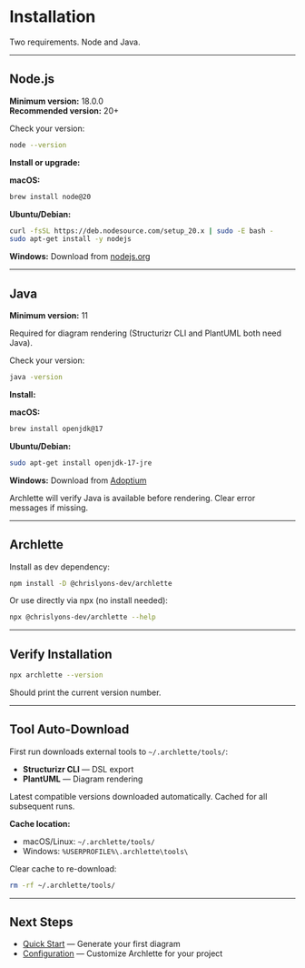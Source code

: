 # Installation

Two requirements. Node and Java.

---

## Node.js

**Minimum version:** 18.0.0  
**Recommended version:** 20+

Check your version:

```bash
node --version
```

**Install or upgrade:**

**macOS:**

```bash
brew install node@20
```

**Ubuntu/Debian:**

```bash
curl -fsSL https://deb.nodesource.com/setup_20.x | sudo -E bash -
sudo apt-get install -y nodejs
```

**Windows:**
Download from [nodejs.org](https://nodejs.org/)

---

## Java

**Minimum version:** 11

Required for diagram rendering (Structurizr CLI and PlantUML both need Java).

Check your version:

```bash
java -version
```

**Install:**

**macOS:**

```bash
brew install openjdk@17
```

**Ubuntu/Debian:**

```bash
sudo apt-get install openjdk-17-jre
```

**Windows:**
Download from [Adoptium](https://adoptium.net/)

Archlette will verify Java is available before rendering. Clear error messages if missing.

---

## Archlette

Install as dev dependency:

```bash
npm install -D @chrislyons-dev/archlette
```

Or use directly via npx (no install needed):

```bash
npx @chrislyons-dev/archlette --help
```

---

## Verify Installation

```bash
npx archlette --version
```

Should print the current version number.

---

## Tool Auto-Download

First run downloads external tools to `~/.archlette/tools/`:

- **Structurizr CLI** — DSL export
- **PlantUML** — Diagram rendering

Latest compatible versions downloaded automatically. Cached for all subsequent runs.

**Cache location:**

- macOS/Linux: `~/.archlette/tools/`
- Windows: `%USERPROFILE%\.archlette\tools\`

Clear cache to re-download:

```bash
rm -rf ~/.archlette/tools/
```

---

## Next Steps

- [Quick Start](quick-start.md) — Generate your first diagram
- [Configuration](../guide/configuration.md) — Customize Archlette for your project
